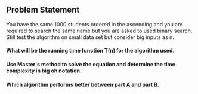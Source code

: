 ## Problem Statement
You have the same 1000 students ordered in the ascending and you are required to search the same name but you are asked to used binary search. Still test the algorithm on small data set but consider big inputs as n.

#### What will be the running time function T(n) for the algorithm used.
#### Use Master's method to solve the equation and determine the time complexity in big oh notation.
#### Which algorithm performs better between part A and part B.
 